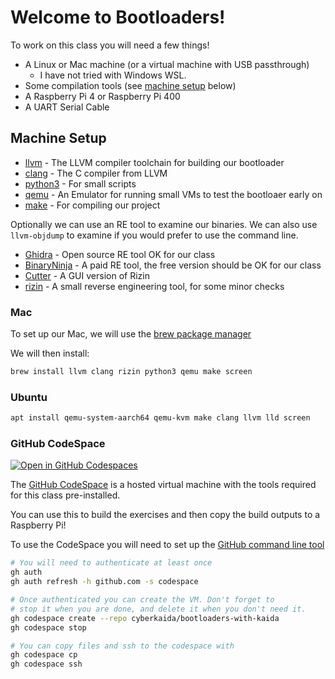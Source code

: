 # Welcome to Bootloaders!

To work on this class you will need a few things!

- A Linux or Mac machine (or a virtual machine with USB passthrough)
    - I have not tried with Windows WSL.
- Some compilation tools (see [machine setup](#machine-setup) below)
- A Raspberry Pi 4 or Raspberry Pi 400
- A UART Serial Cable

## Machine Setup

- [llvm](https://llvm.org) - The LLVM compiler toolchain for building our bootloader
- [clang](https://clang.llvm.org) - The C compiler from LLVM
- [python3](https://www.python.org) - For small scripts
- [qemu](https://www.qemu.org) - An Emulator for running small VMs to test the bootloaer early on
- [make](https://www.gnu.org/software/make/) - For compiling our project

Optionally we can use an RE tool to examine our binaries. We can also use `llvm-objdump` to examine
if you would prefer to use the command line.

- [Ghidra](https://ghidra-sre.org) - Open source RE tool OK for our class
- [BinaryNinja](https://binary.ninja) - A paid RE tool, the free version should be OK for our class
- [Cutter](https://cutter.re) - A GUI version of Rizin
- [rizin](https://rizin.re) - A small reverse engineering tool, for some minor checks

### Mac

To set up our Mac, we will use the [brew package manager](https://brew.sh)

We will then install:

```sh
brew install llvm clang rizin python3 qemu make screen
```

### Ubuntu

```sh
apt install qemu-system-aarch64 qemu-kvm make clang llvm lld screen
```

### GitHub CodeSpace

[![Open in GitHub Codespaces](https://github.com/codespaces/badge.svg)](https://codespaces.new/cyberkaida/bootloaders-with-kaida?quickstart=1)

The [GitHub CodeSpace](https://docs.github.com/en/codespaces)
is a hosted virtual machine with the tools required for this class pre-installed.

You can use this to build the exercises and then copy
the build outputs to a Raspberry Pi!

To use the CodeSpace you will need to set up the
[GitHub command line tool](https://github.com/cli/cli#installation)

```sh
# You will need to authenticate at least once
gh auth
gh auth refresh -h github.com -s codespace

# Once authenticated you can create the VM. Don't forget to
# stop it when you are done, and delete it when you don't need it.
gh codespace create --repo cyberkaida/bootloaders-with-kaida
gh codespace stop

# You can copy files and ssh to the codespace with
gh codespace cp
gh codespace ssh
```

